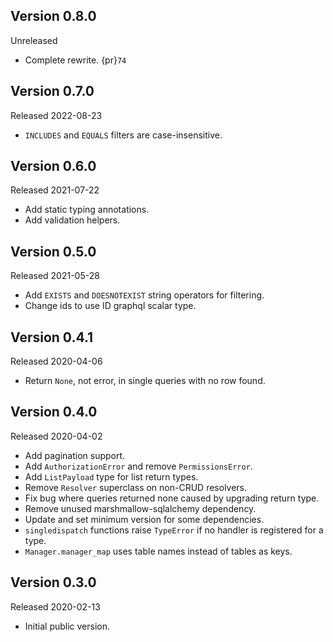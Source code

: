 Version 0.8.0
-------------

Unreleased

-   Complete rewrite. {pr}`74`


Version 0.7.0
-------------

Released 2022-08-23

-   `INCLUDES` and `EQUALS` filters are case-insensitive.


Version 0.6.0
-------------

Released 2021-07-22

-   Add static typing annotations.
-   Add validation helpers.


Version 0.5.0
-------------

Released 2021-05-28

-   Add `EXISTS` and `DOESNOTEXIST` string operators for filtering.
-   Change ids to use ID graphql scalar type.


Version 0.4.1
-------------

Released 2020-04-06

-   Return `None`, not error, in single queries with no row found.


Version 0.4.0
-------------

Released 2020-04-02

-   Add pagination support.
-   Add `AuthorizationError` and remove `PermissionsError`.
-   Add `ListPayload` type for list return types.
-   Remove `Resolver` superclass on non-CRUD resolvers.
-   Fix bug where queries returned none caused by upgrading return type.
-   Remove unused marshmallow-sqlalchemy dependency.
-   Update and set minimum version for some dependencies.
-   `singledispatch` functions raise `TypeError` if no handler is registered for
    a type.
-   `Manager.manager_map` uses table names instead of tables as keys.


Version 0.3.0
-------------

Released 2020-02-13

-   Initial public version.
